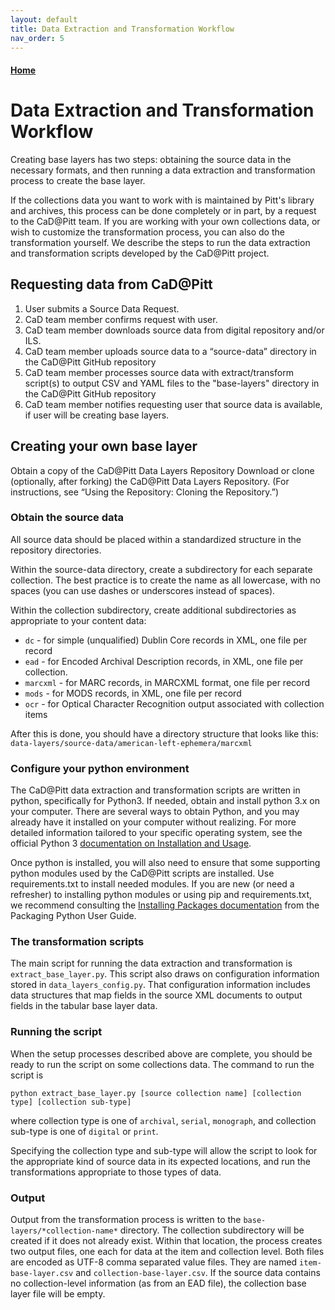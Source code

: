 ```yaml
---
layout: default
title: Data Extraction and Transformation Workflow
nav_order: 5
---
```

#### [Home](http://cadatpitt.github.io)
# Data Extraction and Transformation Workflow

Creating base layers has two steps: obtaining the source data in the necessary formats, and then running a data extraction and transformation 
process to create the base layer.

If the collections data you want to work with is maintained by Pitt's library and archives, this process can be done completely or in part, 
by a request to the CaD@Pitt team. If you are working with your own collections data, or wish to customize the transformation process, you 
can also do the transformation yourself.  We describe the steps to run the data extraction and transformation scripts developed by the CaD@Pitt project.

## Requesting data from CaD@Pitt
1. User submits a Source Data Request. 
1. CaD team member confirms request with user. 
1. CaD team member downloads source data from digital repository and/or ILS.
1. CaD team member uploads source data to a “source-data” directory in the CaD@Pitt GitHub repository
1. CaD team member processes source data with extract/transform script(s) to output CSV and YAML files to the "base-layers" directory in the CaD@Pitt GitHub repository
1. CaD team member notifies requesting user that source data is available, if user will be creating base layers.

## Creating your own base layer
Obtain a copy of the CaD@Pitt Data Layers Repository
Download or clone (optionally, after forking) the CaD@Pitt Data Layers Repository. (For instructions, see “Using the Repository: Cloning the Repository.”)

### Obtain the source data 
All source data should be placed within a standardized structure in the repository directories. 

Within the source-data directory, create a subdirectory for each separate collection. The best practice is to create the name as all lowercase, 
with no spaces (you can use dashes or underscores instead of spaces).

Within the collection subdirectory, create additional subdirectories as appropriate to your content data:
- `dc` - for simple (unqualified) Dublin Core records in XML, one file per record
- `ead` - for Encoded Archival Description records, in XML, one file per collection. 
- `marcxml` - for MARC records, in MARCXML format, one file per record
- `mods` - for MODS records, in XML, one file per record
- `ocr` - for Optical Character Recognition output associated with collection items

After this is done, you should have a directory structure that looks like this:
`data-layers/source-data/american-left-ephemera/marcxml`

### Configure your python environment
The CaD@Pitt data extraction and transformation scripts are written in python, specifically for Python3. If needed, obtain and install python 3.x on your computer. 
There are several ways to obtain Python, and you may already have it installed on your computer without realizing. For more detailed information tailored to your 
specific operating system, see the official Python 3 [documentation on Installation and Usage](https://docs.python.org/3/using/index.html).

Once python is installed, you will also need to ensure that some supporting python modules used by the CaD@Pitt scripts are installed. Use requirements.txt to 
install needed modules. If you are new (or need a refresher) to installing python modules or using pip and requirements.txt, we recommend consulting the 
[Installing Packages documentation](https://packaging.python.org/tutorials/installing-packages/) from the Packaging Python User Guide.

### The transformation scripts
The main script for running the data extraction and transformation is `extract_base_layer.py`. This script also draws on configuration information stored in 
`data_layers_config.py`. That configuration information includes data structures that map fields in the source XML documents to output fields in the tabular 
base layer data.

### Running the script
When the setup processes described above are complete, you should be ready to run the script on some collections data. The command to run the script is

`python extract_base_layer.py [source collection name] [collection type] [collection sub-type]`

where collection type is one of `archival`, `serial`, `monograph`, and collection sub-type is one of `digital` or `print`.

Specifying the collection type and sub-type will allow the script to look for the appropriate kind of source data in its expected locations, and run the 
transformations appropriate to those types of data.

### Output
Output from the transformation process is written to the `base-layers/*collection-name*` directory. The collection subdirectory will be created if it does not 
already exist. Within that location, the process creates two output files, one each for data at the item and collection level. Both files are encoded as 
UTF-8 comma separated value files. They are named `item-base-layer.csv` and `collection-base-layer.csv`. If the source data contains no collection-level 
information (as from an EAD file), the collection base layer file will be empty.

